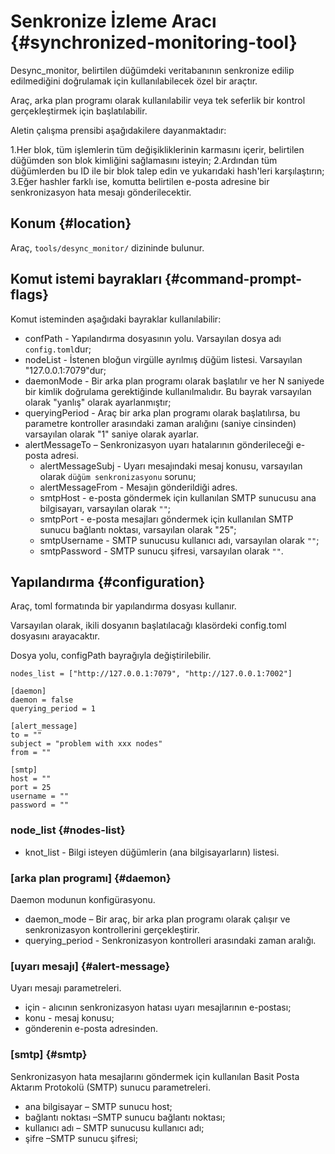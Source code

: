# Senkronize İzleme Aracı {#synchronized-monitoring-tool}

Desync_monitor, belirtilen düğümdeki veritabanının senkronize edilip edilmediğini doğrulamak için kullanılabilecek özel bir araçtır.

Araç, arka plan programı olarak kullanılabilir veya tek seferlik bir kontrol gerçekleştirmek için başlatılabilir.

Aletin çalışma prensibi aşağıdakilere dayanmaktadır:

1.Her blok, tüm işlemlerin tüm değişikliklerinin karmasını içerir, belirtilen düğümden son blok kimliğini sağlamasını isteyin;
2.Ardından tüm düğümlerden bu ID ile bir blok talep edin ve yukarıdaki hash'leri karşılaştırın;
3.Eğer hashler farklı ise, komutta belirtilen e-posta adresine bir senkronizasyon hata mesajı gönderilecektir.

## Konum {#location}
Araç, `tools/desync_monitor/` dizininde bulunur.

## Komut istemi bayrakları {#command-prompt-flags}
Komut isteminden aşağıdaki bayraklar kullanılabilir:
* confPath - Yapılandırma dosyasının yolu. Varsayılan dosya adı `config.toml`dur;
* nodeList - İstenen bloğun virgülle ayrılmış düğüm listesi. Varsayılan "127.0.0.1:7079"dur;
* daemonMode - Bir arka plan programı olarak başlatılır ve her N saniyede bir kimlik doğrulama gerektiğinde kullanılmalıdır. Bu bayrak varsayılan olarak "yanlış" olarak ayarlanmıştır;
* queryingPeriod - Araç bir arka plan programı olarak başlatılırsa, bu parametre kontroller arasındaki zaman aralığını (saniye cinsinden) varsayılan olarak "1" saniye olarak ayarlar.
* alertMessageTo – Senkronizasyon uyarı hatalarının gönderileceği e-posta adresi.
    * alertMessageSubj - Uyarı mesajındaki mesaj konusu, varsayılan olarak `düğüm senkronizasyonu` sorunu;
    * alertMessageFrom - Mesajın gönderildiği adres.
    * smtpHost - e-posta göndermek için kullanılan SMTP sunucusu ana bilgisayarı, varsayılan olarak `""`;
    * smtpPort - e-posta mesajları göndermek için kullanılan SMTP sunucu bağlantı noktası, varsayılan olarak "25";
    * smtpUsername - SMTP sunucusu kullanıcı adı, varsayılan olarak `""`;
    * smtpPassword - SMTP sunucu şifresi, varsayılan olarak `""`.

## Yapılandırma {#configuration}
Araç, toml formatında bir yapılandırma dosyası kullanır.

Varsayılan olarak, ikili dosyanın başlatılacağı klasördeki config.toml dosyasını arayacaktır.

Dosya yolu, configPath bayrağıyla değiştirilebilir.

```
nodes_list = ["http://127.0.0.1:7079", "http://127.0.0.1:7002"]

[daemon]
daemon = false
querying_period = 1

[alert_message]
to = ""
subject = "problem with xxx nodes"
from = ""

[smtp]
host = ""
port = 25
username = ""
password = ""
```

### node_list {#nodes-list}
* knot_list - Bilgi isteyen düğümlerin (ana bilgisayarların) listesi.

### [arka plan programı] {#daemon}
Daemon modunun konfigürasyonu.
* daemon_mode – Bir araç, bir arka plan programı olarak çalışır ve senkronizasyon kontrollerini gerçekleştirir.
* querying_period - Senkronizasyon kontrolleri arasındaki zaman aralığı.

### [uyarı mesajı] {#alert-message}
Uyarı mesajı parametreleri.
* için - alıcının senkronizasyon hatası uyarı mesajlarının e-postası;
* konu - mesaj konusu;
* gönderenin e-posta adresinden.

### [smtp] {#smtp}
Senkronizasyon hata mesajlarını göndermek için kullanılan Basit Posta Aktarım Protokolü (SMTP) sunucu parametreleri.
* ana bilgisayar – SMTP sunucu host;
* bağlantı noktası –SMTP sunucu bağlantı noktası;
* kullanıcı adı – SMTP sunucusu kullanıcı adı;
* şifre –SMTP sunucu şifresi;